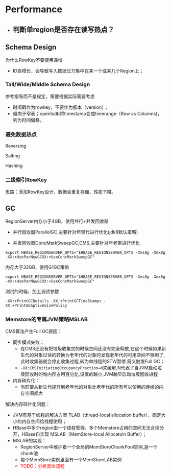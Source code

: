 # Performance

- 判断单region是否存在读写热点？
  - 

## Schema Design

为什么RowKey不要使用递增

- ID自增长，会导致写入数据压力集中在某一个或某几个Region上；

### Tall/Wide/Middle Schema Design

参考指导而不是规定，需要根据实际需要考虑

- 时间戳作为rowkey，不要作为版本（version）；
- 偏向于窄表；opentsdb将timestamp变成timerange（Row as Columns)，列为时间偏移，



### 避免数据热点

Reversing

Salting

Hashing



### 二级索引RowKey

思路：添加RowKey设计，数据会重复存储、性能下降。



## GC

RegionServer内存小于4GB，使用并行+并发回收器

- 并行回收器ParallelGC,主要针对年轻代进行优化(jdk8默认策略)

- 并发回收器ConcMarkSweepGC,CMS,主要针对年老带进行优化

```shell
export HBASE_REGIONSERVER_OPTS="$HBASE_REGIONSERVER_OPTS -Xms8g -Xmx8g -XX:+UseParNewGCXX:+UseConcMarkSweepGC"
```


内存大于32GB，使用G1GC策略

  ```shell
export HBASE_REGIONSERVER_OPTS="$HBASE_REGIONSERVER_OPTS -Xms8g -Xmx8g -XX:+UseParNewGCXX:+UseConcMarkSweepGC"
  ```

测试的时候，加上调试参数

```shell
-XX:+PrintGCDetails -XX:+PrintGCTimeStamps -XX:+PrintAdaptiveSizePolicy
```

### Memstore的专属JVM策略MSLAB

CMS算法产生Full GC原因：

- 同步模式失败：
  - 在CMS还没有把垃圾收集完的时候空间还没有完全释放,在这个时候如果新生代的对象过快的转换为老年代的对象时发现老年代的可用空间不够用了,此时收集器就会停止收集过程,转为单线程的STW暂停,将又触发Full GC；
  - `-XX:CMSInitiatingOccupancyFraction=N`来缓解,N代表了当JVM启动垃圾回收时的堆内存占用百分比,设置的越小,JVM越早启动垃圾回收进程
- 内存碎片化：
  - 当前要从新生代提升到老年代的对象比老年代的所有可以使用的连续的内存空间都大

解决内存碎片化问题：

- JVM有基于线程的解决方案 TLAB（thread-local allocation buffer），固定大小的内存空间给线程使用；
- HBase中多个region由一个线程管理，多个Memstore占用的空间无法合理分开，HBase自实现 MSLAB（MemStore-local Allocatoin Buffer）；
- MSLAB的实现：
  - RegionServer中维护着一个全局的MemStoreChunkPool实例,是一个chunk池
  - 每个MemStore实例里面有一个MemStoreLAB实例
  - <font color="red">TODO：分析具体流程</font>
